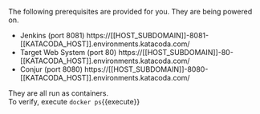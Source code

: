 The following prerequisites are provided for you.   They are being powered on.

- Jenkins (port 8081) https://[[HOST_SUBDOMAIN]]-8081-[[KATACODA_HOST]].environments.katacoda.com/
- Target Web System (port 80) https://[[HOST_SUBDOMAIN]]-80-[[KATACODA_HOST]].environments.katacoda.com/
- Conjur (port 8080) https://[[HOST_SUBDOMAIN]]-8080-[[KATACODA_HOST]].environments.katacoda.com/

They are all run as containers.   
To verify, execute `docker ps`{{execute}}
